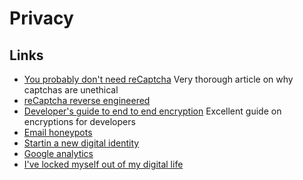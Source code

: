 # Privacy

## Links

- [You probably don't need reCaptcha](https://nearcyan.com/you-probably-dont-need-recaptcha/) Very thorough article on why captchas are unethical
- [reCaptcha reverse engineered](https://github.com/toogle/InsideReCaptcha)
- [Developer's guide to end to end encryption](https://soatok.blog/2020/11/14/going-bark-a-furrys-guide-to-end-to-end-encryption/) Excellent guide on encryptions for developers
- [Email honeypots](https://www.abclinuxu.cz/blog/jenda/2020/12/my-e-mail-honeypots)
- [Startin a new digital identity](https://k3tan.com/starting-a-new-digital-identity)
- [Google analytics](https://plausible.io/blog/remove-google-analytics#its-owned-by-google-the-largest-ad-tech-company-in-the-world)
- [I've locked myself out of my digital life](https://shkspr.mobi/blog/2022/06/ive-locked-myself-out-of-my-digital-life/)
